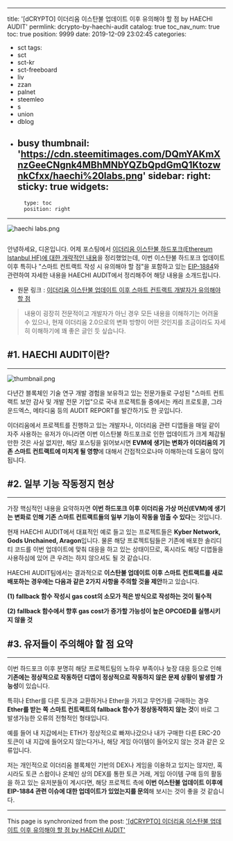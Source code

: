 
---
title: '[dCRYPTO] 이더리움 이스탄불 업데이트 이후 유의해야 할 점 by HAECHI AUDIT'
permlink: dcrypto-by-haechi-audit
catalog: true
toc_nav_num: true
toc: true
position: 9999
date: 2019-12-09 23:02:45
categories:
- sct
tags:
- sct
- sct-kr
- sct-freeboard
- liv
- zzan
- palnet
- steemleo
- s
- union
- dblog
- busy
thumbnail: 'https://cdn.steemitimages.com/DQmYAKmXnzGeeCNgnk4MBhMNbYQZbQpdGmQ1KtozwnkCfxx/haechi%20labs.png'
sidebar:
    right:
        sticky: true
widgets:
    -
        type: toc
        position: right
---


![haechi labs.png](https://cdn.steemitimages.com/DQmYAKmXnzGeeCNgnk4MBhMNbYQZbQpdGmQ1KtozwnkCfxx/haechi%20labs.png)
<center><sub> <Image source : [HAECHI AUDIT Medium](https://medium.com/haechi-audit-kr/ethereum-istanbul-update-aeb4f6f94b1)></sub></center>

안녕하세요, 디온입니다. 어제 포스팅에서 [이더리움 이스탄불 하드포크(Ethereum Istanbul HF)에 대한 개략적인 내용](https://www.steemcoinpan.com/sct/@donekim/dcrypto-ethereum-istanbul-hf)을 정리했었는데, 이번 이스탄불 하드포크 업데이트 이후 특히나 "스마트 컨트랙트 작성 시 유의해야 할 점"을 포함하고 있는 [EIP-1884](https://eips.ethereum.org/EIPS/eip-1884)와 관련하여 자세한 내용을 HAECHI AUDIT에서 정리해주어 해당 내용을 소개드립니다.

- 원문 링크 : [이더리움 이스탄불 업데이트 이후 스마트 컨트랙트 개발자가 유의해야 할 점](https://medium.com/haechi-audit-kr/ethereum-istanbul-update-aeb4f6f94b1)

> 내용이 굉장히 전문적이고 개발자가 아닌 경우 모든 내용을 이해하기는 어려울 수 있으나, 현재 이더리움 2.0으로의 변화 방향이 어떤 것인지를 조금이라도 자세히 이해하기에 꽤 좋은 글인 듯 싶습니다.


## #1. HAECHI AUDIT이란?
---
![thumbnail.png](https://cdn.steemitimages.com/DQmes5MhwPX9LBLEPYx5qJMQENBamsn8i9tXJEMZiq5biLa/thumbnail.png)

다년간 블록체인 기술 연구 개발 경험을 보유하고 있는 전문가들로 구성된 "스마트 컨트랙트 보안 감사 및 개발 전문 기업"으로 국내 프로젝트들 중에서는 캐리 프로토콜, 그라운드엑스, 메타디움 등의 AUDIT REPORT를 발간하기도 한 곳입니다. 

이더리움에서 프로젝트를 진행하고 있는 개발자나, 이더리움 관련 디앱들을 매일 같이 자주 사용하는 유저가 아니라면 이번 이스탄불 하드포크로 인한 업데이트가 크게 체감될만한 것은 사실 없지만, 해당 포스팅을 읽어보시면 **EVM에 생기는 변화가 이더리움의 기존 스마트 컨트랙트에 미치게 될 영향**에 대해서 간접적으로나마 이해하는데 도움이 많이 됩니다.

## #2. 일부 기능 작동정지 현상
---

가장 핵심적인 내용을 요약하자면 **이번 하드포크 이후 이더리움 가상 머신(EVM)에 생기는 변화로 인해 기존 스마트 컨트랙트들의 일부 기능이 작동을 멈출 수 있다**는 것입니다.

현재 HAECHI AUDIT에서 대표적인 예로 들고 있는 프로젝트들은 **Kyber Network, Gods Unchained, Aragon**입니다. 물론 해당 프로젝트팀들은 기존에 배포한 솔리디티 코드를 이번 업데이트에 맞춰 대응을 하고 있는 상태이므로, 혹시라도 해당 디앱들을 사용하심에 있어 큰 우려는 하지 않으셔도 될 것 같습니다.

HAECHI AUDIT팀에서는 결과적으로 **이스탄불 업데이트 이후 스마트 컨트랙트를 새로 배포하는 경우에는 다음과 같은 2가지 사항을 주의할 것을 제안**하고 있습니다. 

**(1) fallback 함수 작성시 gas cost의 소모가 적은 방식으로 작성하는 것이 필수적**

**(2) fallback 함수에서 향후 gas cost가 증가할 가능성이 높은 OPCOED를 실행시키지 않을 것**


## #3. 유저들이 주의해야 할 점 요약
---
이번 하드포크 이후 분명히 해당 프로젝트팀의 노하우 부족이나 늦장 대응 등으로 인해 **기존에는 정상적으로 작동하던 디앱이 정상적으로 작동하지 않은 문제 상황이 발생할 가능성**이 있습니다. 

특히나 Ether를 다른 토큰과 교환하거나 Ether을 가지고 무언가를 구매하는 경우 **Ether를 받는 쪽 스마트 컨트랙트의 fallback 함수가 정상동작하지 않는 것**이 바로 그 발생가능한 오류의 전형적인 형태입니다. 

예를 들어 내 지갑에서는 ETH가 정상적으로 빠져나갔으나 내가 구매한 다른 ERC-20 토큰이 내 지갑에 들어오지 않는다거나, 해당 게임 아이템이 들어오지 않는 것과 같은 오류입니다.

저는 개인적으로 이더리움 블록체인 기반의 DEX나 게임을 이용하고 있지는 않지만, 혹시라도 토큰 스왑이나 온체인 상의 DEX를 통한 토큰 거래, 게임 아이템 구매 등의 활동을 하고 있는 유저분들이 계시다면, 해당 프로젝트 측에 **이번 이스탄불 업데이트 이후에 EIP-1884 관련 이슈에 대한 업데이트가 있었는지를 문의**해 보시는 것이 좋을 것 같습니다.

- - -

This page is synchronized from the post: ['[dCRYPTO] 이더리움 이스탄불 업데이트 이후 유의해야 할 점 by HAECHI AUDIT'](https://steemit.com/@donekim/dcrypto-by-haechi-audit)
